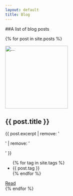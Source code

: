 ```yaml
---
layout: default
title: Blog
---
```

##A list of blog posts

{% for post in site.posts %}
<div class="row">
  <div class="col-md-6">
  	<img alt="..." class="img-rounded" height="200" src="{{ site.baseurl }}/assets/img/{{ post.thumbnail }}" width="200" >
      <div class="caption">
        <h2>{{ post.title }}</h2>
        <p> {{ post.excerpt | remove: '<p>' | remove: '</p>' }} </p>
        <ul>
        {% for tag in site.tags %}
        <li>{{ post.tag }}</li>
        {% endfor %}
        </ul>
        <a href="{{ post.url }}" class="btn-lg btn-primary" role="button">Read</a> 
      </div>
  </div>
</div>
{% endfor %}
